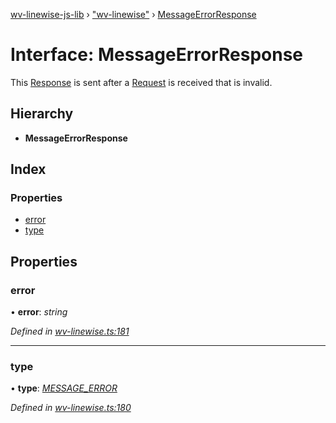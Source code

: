 [wv-linewise-js-lib](../README.md) › ["wv-linewise"](../modules/_wv_linewise_.md) › [MessageErrorResponse](_wv_linewise_.messageerrorresponse.md)

# Interface: MessageErrorResponse

This [Response](../modules/_wv_linewise_.md#response) is sent after a [Request](../modules/_wv_linewise_.md#request) is received that is
invalid.

## Hierarchy

* **MessageErrorResponse**

## Index

### Properties

* [error](_wv_linewise_.messageerrorresponse.md#error)
* [type](_wv_linewise_.messageerrorresponse.md#type)

## Properties

###  error

• **error**: *string*

*Defined in [wv-linewise.ts:181](https://github.com/forbesmyester/wv-linewise/blob/65da995/js-lib/src/wv-linewise.ts#L181)*

___

###  type

• **type**: *[MESSAGE_ERROR](../enums/_wv_linewise_.response_type.md#message_error)*

*Defined in [wv-linewise.ts:180](https://github.com/forbesmyester/wv-linewise/blob/65da995/js-lib/src/wv-linewise.ts#L180)*
